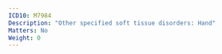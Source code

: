 ```yaml
---
ICD10: M7984
Description: "Other specified soft tissue disorders: Hand"
Matters: No
Weight: 0
---
```

